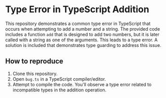 # Type Error in TypeScript Addition

This repository demonstrates a common type error in TypeScript that occurs when attempting to add a number and a string.  The provided code includes a function `add` that is designed to add two numbers, but it is later called with a string as one of the arguments. This leads to a type error. A solution is included that demonstrates type guarding to address this issue.

## How to reproduce

1. Clone this repository.
2. Open `bug.ts` in a TypeScript compiler/editor.
3. Attempt to compile the code. You'll observe a type error related to incompatible types in the addition operation.